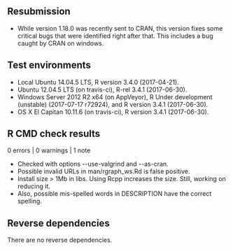 ## Resubmission

* While version 1.18.0 was recently sent to CRAN, this version fixes
  some critical bugs that were identified right after that. This
  includes a bug caught by CRAN on windows.
  

## Test environments

* Local Ubuntu 14.04.5 LTS, R version 3.4.0 (2017-04-21).
* Ubuntu 12.04.5 LTS (on travis-ci), R-rel 3.4.1 (2017-06-30).
* Windows Server 2012 R2 x64 (on AppVeyor), R Under development (unstable) (2017-07-17 r72924), and R version 3.4.1 (2017-06-30).
* OS X El Capitan 10.11.6 (on travis-ci), R version 3.4.1 (2017-06-30).

## R CMD check results

0 errors | 0 warnings | 1 note

* Checked with options --use-valgrind and --as-cran.
* Possible invalid URLs in man/rgraph_ws.Rd is false positive.
* Install size > 1Mb in libs. Using Rcpp increases the size. Still, working on
  reducing it.
* Also, possible mis-spelled words in DESCRIPTION have the correct spelling.

## Reverse dependencies

There are no reverse dependencies.
